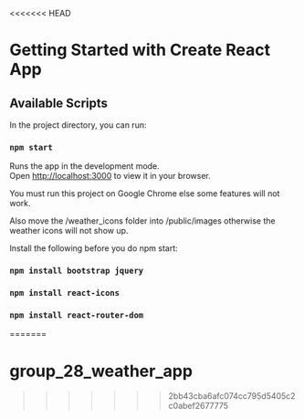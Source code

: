 <<<<<<< HEAD
# Getting Started with Create React App


## Available Scripts
In the project directory, you can run:

### `npm start`

Runs the app in the development mode.\
Open [http://localhost:3000](http://localhost:3000) to view it in your browser.

You must run this project on Google Chrome else some features will not work.

Also move the /weather_icons folder into /public/images otherwise the weather icons will not show up.

Install the following before you do npm start:

### `npm install bootstrap jquery`


### `npm install react-icons`


### `npm install react-router-dom`


=======
# group_28_weather_app
>>>>>>> 2bb43cba6afc074cc795d5405c2c0abef2677775
